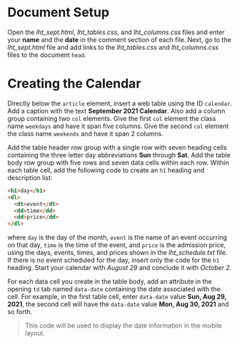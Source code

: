 # Document Setup

Open the _lht_sept.html_, _lht_tables.css_, and _lht_columns.css_ files and enter your **name** and the **date** in the comment section of each file. Next, go to the _lht_sept.html_ file and add links to the _lht_tables.css_ and _lht_columns.css_ files to the document `head`.

# Creating the Calendar

Directly below the `article` element, insert a web table using the ID `calendar`. Add a caption with the text **September 2021 Calendar**. Also add a column group containing two `col` elements. Give the first `col` element the class name `weekdays` and have it span five columns. Give the second `col` element the class name `weekends` and have it span 2 columns.

Add the table header row group with a single row with seven heading cells containing the three letter day abbreviations **Sun** through **Sat**. Add the table body row group with five rows and seven data cells within each row. Within each table cell, add the following code to create an `h1` heading and description list:

```html
<h1>day</h1>
<dl>
  <dt>event</dt>
  <dd>time</dd>
  <dd>price</dd>
</dl>
```

where `day` is the day of the month, `event` is the name of an event occurring on that day, `time` is the time of the event, and `price` is the admission price, using the days, events, times, and prices shown in the _lht_schedule.txt_ file. If there is no event scheduled for the day, insert only the code for the `h1` heading. Start your calendar with _August 29_ and conclude it with _October 2_.

For each data cell you create in the table body, add an attribute in the opening `td` tab named `data-date` containing the date associated with the cell. For example, in the first table cell, enter `data-date` value **Sun, Aug 29, 2021**, the second cell will have the `data-date` value **Mon, Aug 30, 2021** and so forth.

> This code will be used to display the date information in the mobile layout.

